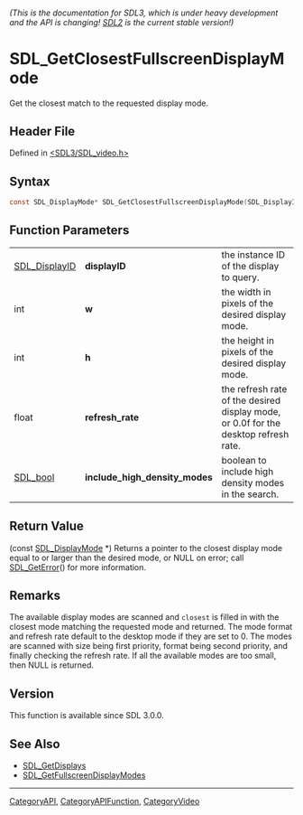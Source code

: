 ###### (This is the documentation for SDL3, which is under heavy development and the API is changing! [SDL2](https://wiki.libsdl.org/SDL2/) is the current stable version!)
# SDL_GetClosestFullscreenDisplayMode

Get the closest match to the requested display mode.

## Header File

Defined in [<SDL3/SDL_video.h>](https://github.com/libsdl-org/SDL/blob/main/include/SDL3/SDL_video.h)

## Syntax

```c
const SDL_DisplayMode* SDL_GetClosestFullscreenDisplayMode(SDL_DisplayID displayID, int w, int h, float refresh_rate, SDL_bool include_high_density_modes);
```

## Function Parameters

|                                |                                |                                                                                     |
| ------------------------------ | ------------------------------ | ----------------------------------------------------------------------------------- |
| [SDL_DisplayID](SDL_DisplayID) | **displayID**                  | the instance ID of the display to query.                                            |
| int                            | **w**                          | the width in pixels of the desired display mode.                                    |
| int                            | **h**                          | the height in pixels of the desired display mode.                                   |
| float                          | **refresh_rate**               | the refresh rate of the desired display mode, or 0.0f for the desktop refresh rate. |
| [SDL_bool](SDL_bool)           | **include_high_density_modes** | boolean to include high density modes in the search.                                |

## Return Value

(const [SDL_DisplayMode](SDL_DisplayMode) *) Returns a pointer to the
closest display mode equal to or larger than the desired mode, or NULL on
error; call [SDL_GetError](SDL_GetError)() for more information.

## Remarks

The available display modes are scanned and `closest` is filled in with the
closest mode matching the requested mode and returned. The mode format and
refresh rate default to the desktop mode if they are set to 0. The modes
are scanned with size being first priority, format being second priority,
and finally checking the refresh rate. If all the available modes are too
small, then NULL is returned.

## Version

This function is available since SDL 3.0.0.

## See Also

- [SDL_GetDisplays](SDL_GetDisplays)
- [SDL_GetFullscreenDisplayModes](SDL_GetFullscreenDisplayModes)

----
[CategoryAPI](CategoryAPI), [CategoryAPIFunction](CategoryAPIFunction), [CategoryVideo](CategoryVideo)

